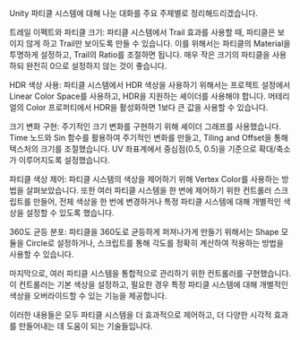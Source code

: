 Unity 파티클 시스템에 대해 나눈 대화를 주요 주제별로 정리해드리겠습니다.

트레일 이펙트와 파티클 크기:
파티클 시스템에서 Trail 효과를 사용할 때, 파티클은 보이지 않게 하고 Trail만 보이도록 만들 수 있습니다. 이를 위해서는 파티클의 Material을 투명하게 설정하고, Trail의 Ratio를 조절하면 됩니다. 매우 작은 크기의 파티클을 사용하되 완전히 0으로 설정하지 않는 것이 좋습니다.

HDR 색상 사용:
파티클 시스템에서 HDR 색상을 사용하기 위해서는 프로젝트 설정에서 Linear Color Space를 사용하고, HDR을 지원하는 셰이더를 사용해야 합니다. 머테리얼의 Color 프로퍼티에서 HDR을 활성화하면 1보다 큰 값을 사용할 수 있습니다.

크기 변화 구현:
주기적인 크기 변화를 구현하기 위해 셰이더 그래프를 사용했습니다. Time 노드와 Sin 함수를 활용하여 주기적인 변화를 만들고, Tiling and Offset을 통해 텍스처의 크기를 조절했습니다. UV 좌표계에서 중심점(0.5, 0.5)을 기준으로 확대/축소가 이루어지도록 설정했습니다.

파티클 색상 제어:
파티클 시스템의 색상을 제어하기 위해 Vertex Color를 사용하는 방법을 살펴보았습니다. 또한 여러 파티클 시스템을 한 번에 제어하기 위한 컨트롤러 스크립트를 만들어, 전체 색상을 한 번에 변경하거나 특정 파티클 시스템에 대해 개별적인 색상을 설정할 수 있도록 했습니다.

360도 균등 분포:
파티클을 360도로 균등하게 퍼져나가게 만들기 위해서는 Shape 모듈을 Circle로 설정하거나, 스크립트를 통해 각도를 정확히 계산하여 적용하는 방법을 사용할 수 있습니다.

마지막으로, 여러 파티클 시스템을 통합적으로 관리하기 위한 컨트롤러를 구현했습니다. 이 컨트롤러는 기본 색상을 설정하고, 필요한 경우 특정 파티클 시스템에 대해 개별적인 색상을 오버라이드할 수 있는 기능을 제공합니다.

이러한 내용들은 모두 파티클 시스템을 더 효과적으로 제어하고, 더 다양한 시각적 효과를 만들어내는 데 도움이 되는 기술들입니다.